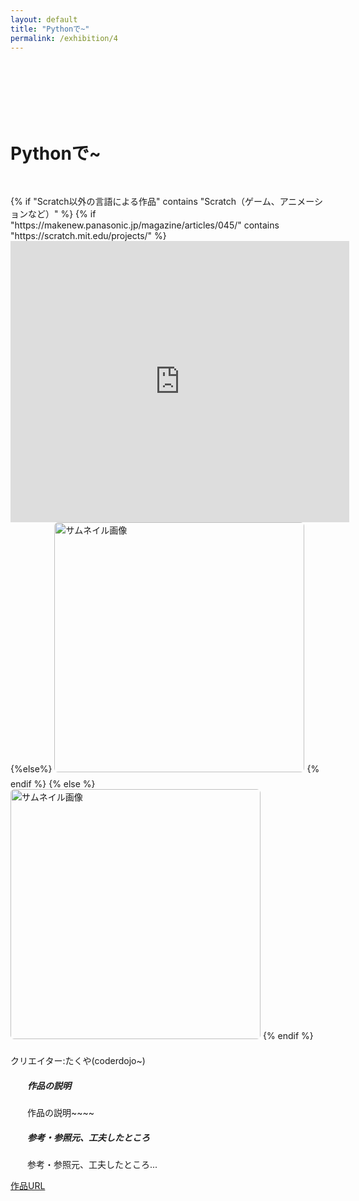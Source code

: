 ```yaml
---
layout: default
title: "Pythonで~"
permalink: /exhibition/4
---
```

<h1 style="padding-top: 100px; padding-bottom: 30px; ">Pythonで~</h1>
{% if "Scratch以外の言語による作品" contains "Scratch（ゲーム、アニメーションなど）" %}
{% if "https://makenew.panasonic.jp/magazine/articles/045/" contains "https://scratch.mit.edu/projects/" %}
<div class="scratch-wrapper">
<iframe src="https://makenew.panasonic.jp/magazine/articles/045/embed" allowtransparency="true" width="542" height="450" frameborder="0" scrolling="no" allowfullscreen></iframe>
</div>
{%else%}
<img class='top-img lazyload' src='../img/2023/exhibition/test.jpg' alt='サムネイル画像' loading='lazy'  style='margin-bottom: 10px; border-radius: 6px;width: 400px;' />    
{% endif %}
{% else %}
<img class='top-img lazyload' src='../img/2023/exhibition/test.jpg' alt='サムネイル画像' loading='lazy'  style='margin-bottom: 10px; border-radius: 6px;width: 400px;' />
{% endif %}
<p>クリエイター:たくや(coderdojo~)</p>
<div class="box">
  <h5>作品の説明</h5>
  <p>作品の説明~~~~</p>
</div>
<div class="box">
  <h5>参考・参照元、工夫したところ</h5>
  <p>参考・参照元、工夫したところ...</p>
</div>


<a href="https://makenew.panasonic.jp/magazine/articles/045/" target="_blank" rel="noopener" class="button air">作品URL</a>

<style type="text/css">
  .prev { display: table-cell; color: white; text-align: left;   }
  .toc  { display: table-cell; color: white; text-align: center; }
  .next { display: table-cell; color: white; text-align: right;  }
  .nav a:link, .nav a:visited { color: white; }
  iframe{margin: 0 auto}
  .box{width:450px; margin: 0 auto}
  .box h5{text-align: left;}
  .air{margin-bottom:60px;}

  /* scratch wrapper */
  @media screen and (max-width: 570px){
    div.scratch-wrapper > iframe {
      position: absolute;
      top: 0;
      left: 0;
      width: 100%;
      height: 100%;
    }
    div.scratch-wrapper {
      position: relative;
      padding-bottom: 79%;
      height: 0;
      overflow: hidden;
      margin: 10px 20px;
    }
  }
</style>
